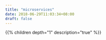 ```yaml
---
title: "microservices"
date: 2018-06-29T11:03:34+08:00
draft: false
---
```

{{% children depth="1" description="true" %}}
